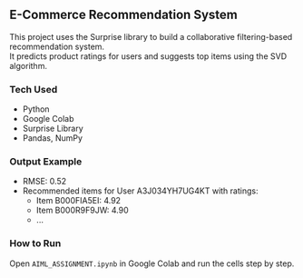 ## E-Commerce Recommendation System

This project uses the Surprise library to build a collaborative filtering-based recommendation system.  
It predicts product ratings for users and suggests top items using the SVD algorithm.

### Tech Used
- Python
- Google Colab
- Surprise Library
- Pandas, NumPy

### Output Example
- RMSE: 0.52  
- Recommended items for User A3J034YH7UG4KT with ratings:
  - Item B000FIA5EI: 4.92
  - Item B000R9F9JW: 4.90
  - ...

### How to Run
Open `AIML_ASSIGNMENT.ipynb` in Google Colab and run the cells step by step.
